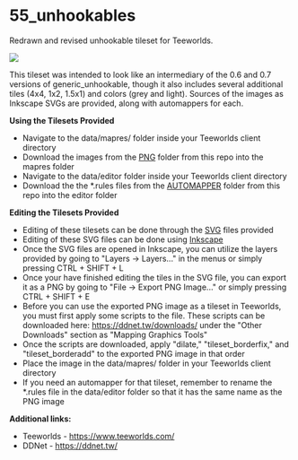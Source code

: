 # 55_unhookables
Redrawn and revised unhookable tileset for Teeworlds.

<img src=http://i.imgur.com/xrHSDOe.png>

This tileset was intended to look like an intermediary of the 0.6 and 0.7 versions of generic_unhookable, though it also includes several additional tiles (4x4, 1x2, 1.5x1) and colors (grey and light). Sources of the images as Inkscape SVGs are provided, along with automappers for each.

**Using the Tilesets Provided**
  - Navigate to the data/mapres/ folder inside your Teeworlds client directory
  - Download the images from the [PNG](/PNG) folder from this repo into the mapres folder
  - Navigate to the data/editor folder inside your Teeworlds client directory
  - Download the the \*.rules files from the [AUTOMAPPER](/AUTOMAPPER/) folder from this repo into the editor folder
  
**Editing the Tilesets Provided**
  - Editing of these tilesets can be done through the [SVG](/SVG/) files provided
  - Editing of these SVG files can be done using [Inkscape](https://inkscape.org/)
  - Once the SVG files are opened in Inkscape, you can utilize the layers provided by going to "Layers -> Layers..." in the menus or simply pressing CTRL + SHIFT + L
  - Once your have finished editing the tiles in the SVG file, you can export it as a PNG by going to "File -> Export PNG Image..." or simply pressing CTRL + SHIFT + E
  - Before you can use the exported PNG image as a tileset in Teeworlds, you must first apply some scripts to the file. These scripts can be downloaded here: https://ddnet.tw/downloads/ under the "Other Downloads" section as "Mapping Graphics Tools"
  - Once the scripts are downloaded, apply "dilate," "tileset_borderfix," and "tileset_borderadd" to the exported PNG image in that order
  - Place the image in the data/mapres/ folder in your Teeworlds client directory
  - If you need an automapper for that tileset, remember to rename the \*.rules file in the data/editor folder so that it has the same name as the PNG image

**Additional links:**
  - Teeworlds - https://www.teeworlds.com/
  - DDNet - https://ddnet.tw/
